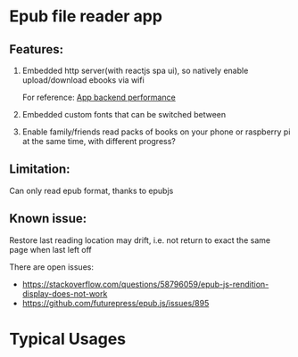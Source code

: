 # Epub file reader app

## Features: 

1. Embedded http server(with reactjs spa ui), so natively enable upload/download ebooks via wifi

    For reference: [App backend performance](app-backend-performance.md)

2. Embedded custom fonts that can be switched between
3. Enable family/friends read packs of books on your phone or raspberry pi at the same time, with different progress?

## Limitation:

Can only read epub format, thanks to epubjs 

## Known issue:

Restore last reading location may drift, i.e. not return to exact the same page when last left off

There are open issues:

- https://stackoverflow.com/questions/58796059/epub-js-rendition-display-does-not-work  
- https://github.com/futurepress/epub.js/issues/895  




# Typical Usages